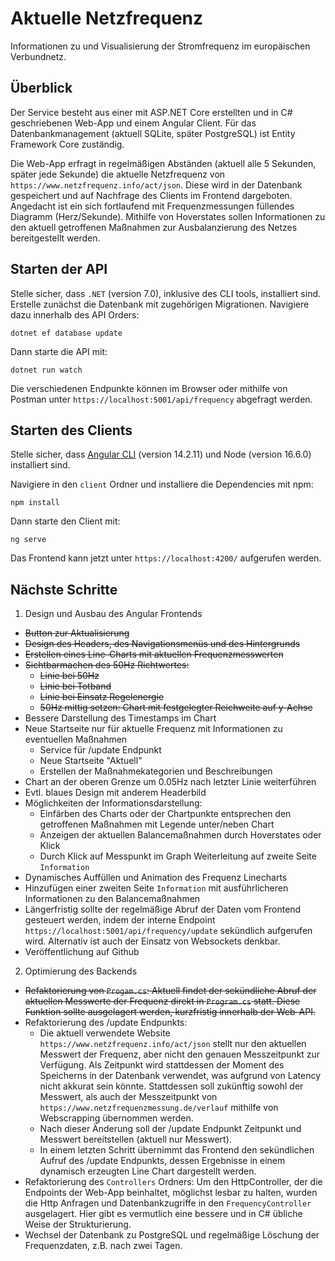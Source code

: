 # Aktuelle Netzfrequenz
Informationen zu und Visualisierung der Stromfrequenz im europäischen Verbundnetz.

## Überblick

Der Service besteht aus einer mit ASP.NET Core erstellten und in C# geschriebenen Web-App und einem Angular Client. Für das Datenbankmanagement (aktuell SQLite, später PostgreSQL) ist Entity Framework Core zuständig.

Die Web-App erfragt in regelmäßigen Abständen (aktuell alle 5 Sekunden, später jede Sekunde) die aktuelle Netzfrequenz von `https://www.netzfrequenz.info/act/json`. Diese wird in der Datenbank gespeichert und auf Nachfrage des Clients im Frontend dargeboten. Angedacht ist ein sich fortlaufend mit Frequenzmessungen füllendes Diagramm (Herz/Sekunde). Mithilfe von Hoverstates sollen Informationen zu den aktuell getroffenen Maßnahmen zur Ausbalanzierung des Netzes bereitgestellt werden.

## Starten der API

Stelle sicher, dass `.NET` (version 7.0), inklusive des CLI tools, installiert sind.
Erstelle zunächst die Datenbank mit zugehörigen Migrationen. Navigiere dazu innerhalb des API Orders:

```
dotnet ef database update
```

Dann starte die API mit:

```
dotnet run watch
```

Die verschiedenen Endpunkte können im Browser oder mithilfe von Postman unter `https://localhost:5001/api/frequency` abgefragt werden.


## Starten des Clients

Stelle sicher, dass [Angular CLI](https://github.com/angular/angular-cli) (version 14.2.11) und Node (version 16.6.0) installiert sind.

Navigiere in den `client` Ordner und installiere die Dependencies mit npm:
```
npm install
```

Dann starte den Client mit:

```
ng serve
```

Das Frontend kann jetzt unter `https://localhost:4200/` aufgerufen werden.


## Nächste Schritte

1. Design und Ausbau des Angular Frontends

- ~~Button zur Aktualisierung~~
- ~~Design des Headers, des Navigationsmenüs und des Hintergrunds~~
- ~~Erstellen eines Line-Charts mit aktuellen Frequenzmesswerten~~
- ~~Sichtbarmachen des 50Hz Richtwertes:~~
    - ~~Linie bei 50Hz~~
    - ~~Linie bei Totband~~
    - ~~Linie bei Einsatz Regelenergie~~
    - ~~50Hz mittig setzen: Chart mit festgelegter Reichweite auf y-Achse~~
- Bessere Darstellung des Timestamps im Chart
- Neue Startseite nur für aktuelle Frequenz mit Informationen zu eventuellen Maßnahmen
    - Service für /update Endpunkt
    - Neue Startseite "Aktuell"
    - Erstellen der Maßnahmekategorien und Beschreibungen
- Chart an der oberen Grenze um 0.05Hz nach letzter Linie weiterführen
- Evtl. blaues Design mit anderem Headerbild
- Möglichkeiten der Informationsdarstellung: 
    - Einfärben des Charts oder der Chartpunkte entsprechen den getroffenen Maßnahmen mit Legende unter/neben Chart
    - Anzeigen der aktuellen Balancemaßnahmen durch Hoverstates oder Klick
    - Durch Klick auf Messpunkt im Graph Weiterleitung auf zweite Seite `Information`
- Dynamisches Auffüllen und Animation des Frequenz Linecharts
- Hinzufügen einer zweiten Seite `Information` mit ausführlicheren Informationen zu den Balancemaßnahmen
- Längerfristig sollte der regelmäßige Abruf der Daten vom Frontend gesteuert werden, indem der interne Endpoint `https://localhost:5001/api/frequency/update` sekündlich aufgerufen wird. Alternativ ist auch der Einsatz von Websockets denkbar.
- Veröffentlichung auf Github

2. Optimierung des Backends

- ~~Refaktorierung von `Progam.cs`: Aktuell findet der sekündliche Abruf der aktuellen Messwerte der Frequenz direkt in `Program.cs` statt. Diese Funktion sollte ausgelagert werden, kurzfristig innerhalb der Web-API.~~
- Refaktorierung des /update Endpunkts: 
    - Die aktuell verwendete Website `https://www.netzfrequenz.info/act/json` stellt nur den aktuellen Messwert der Frequenz, aber nicht den genauen Messzeitpunkt zur Verfügung. Als Zeitpunkt wird stattdessen der Moment des Speicherns in der Datenbank verwendet, was aufgrund von Latency nicht akkurat sein könnte. Stattdessen soll zukünftig sowohl der Messwert, als auch der Messzeitpunkt von `https://www.netzfrequenzmessung.de/verlauf` mithilfe von Webscrapping übernommen werden. 
    - Nach dieser Änderung soll der /update Endpunkt Zeitpunkt und Messwert bereitstellen (aktuell nur Messwert). 
    - In einem letzten Schritt übernimmt das Frontend den sekündlichen Aufruf des /update Endpunkts, dessen Ergebnisse in einem dynamisch erzeugten Line Chart dargestellt werden.
- Refaktorierung des `Controllers` Ordners: Um den HttpController, der die Endpoints der Web-App beinhaltet, möglichst lesbar zu halten, wurden die Http Anfragen und Datenbankzugriffe in den `FrequencyController` ausgelagert. Hier gibt es vermutlich eine bessere und in C# übliche Weise der Strukturierung.
- Wechsel der Datenbank zu PostgreSQL und regelmäßige Löschung der Frequenzdaten, z.B. nach zwei Tagen.
